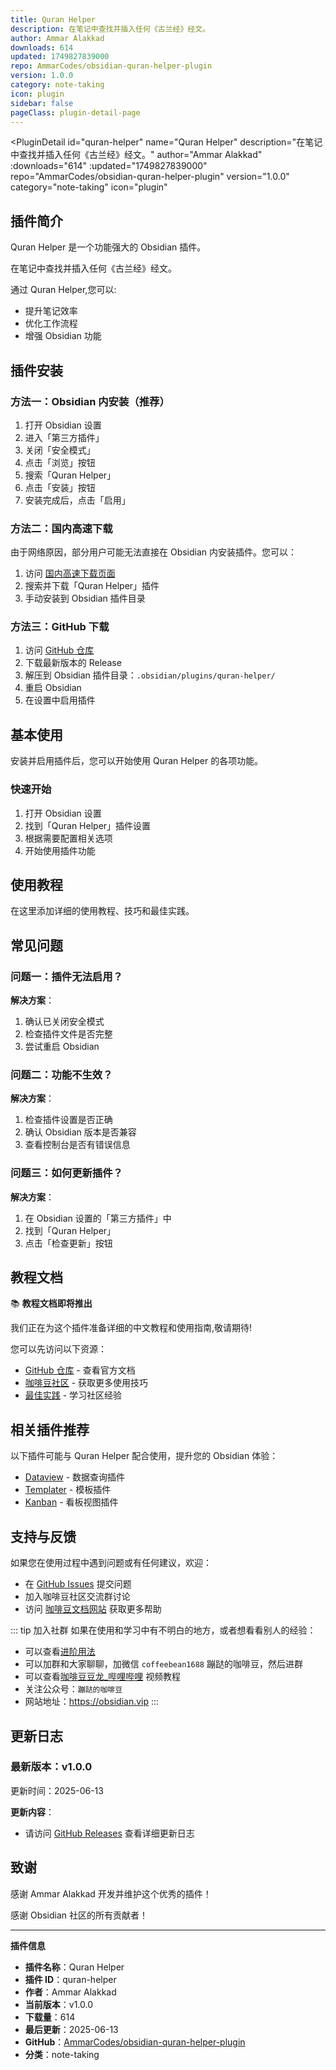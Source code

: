 ```yaml
---
title: Quran Helper
description: 在笔记中查找并插入任何《古兰经》经文。
author: Ammar Alakkad
downloads: 614
updated: 1749827839000
repo: AmmarCodes/obsidian-quran-helper-plugin
version: 1.0.0
category: note-taking
icon: plugin
sidebar: false
pageClass: plugin-detail-page
---
```


<PluginDetail
  id="quran-helper"
  name="Quran Helper"
  description="在笔记中查找并插入任何《古兰经》经文。"
  author="Ammar Alakkad"
  :downloads="614"
  :updated="1749827839000"
  repo="AmmarCodes/obsidian-quran-helper-plugin"
  version="1.0.0"
  category="note-taking"
  icon="plugin"
>

<!-- AUTO_GENERATED_START -->
## 插件简介

Quran Helper 是一个功能强大的 Obsidian 插件。

在笔记中查找并插入任何《古兰经》经文。

通过 Quran Helper,您可以:

- 提升笔记效率
- 优化工作流程
- 增强 Obsidian 功能

<!-- AUTO_GENERATED_END -->

<!-- AUTO_GENERATED_START -->
## 插件安装

### 方法一：Obsidian 内安装（推荐）

1. 打开 Obsidian 设置
2. 进入「第三方插件」
3. 关闭「安全模式」
4. 点击「浏览」按钮
5. 搜索「Quran Helper」
6. 点击「安装」按钮
7. 安装完成后，点击「启用」

### 方法二：国内高速下载

由于网络原因，部分用户可能无法直接在 Obsidian 内安装插件。您可以：

1. 访问 [国内高速下载页面](/zh/documentation/obsidian-plugins-download.html)
2. 搜索并下载「Quran Helper」插件
3. 手动安装到 Obsidian 插件目录

### 方法三：GitHub 下载

1. 访问 [GitHub 仓库](https://github.com/AmmarCodes/obsidian-quran-helper-plugin)
2. 下载最新版本的 Release
3. 解压到 Obsidian 插件目录：`.obsidian/plugins/quran-helper/`
4. 重启 Obsidian
5. 在设置中启用插件

## 基本使用

安装并启用插件后，您可以开始使用 Quran Helper 的各项功能。

### 快速开始

1. 打开 Obsidian 设置
2. 找到「Quran Helper」插件设置
3. 根据需要配置相关选项
4. 开始使用插件功能

<!-- AUTO_GENERATED_END -->

<!-- CUSTOM_CONTENT_START:tutorial -->
## 使用教程

在这里添加详细的使用教程、技巧和最佳实践。

<!-- CUSTOM_CONTENT_END:tutorial -->

<!-- SHARED_CONTENT_START -->
## 常见问题

### 问题一：插件无法启用？

**解决方案**：
1. 确认已关闭安全模式
2. 检查插件文件是否完整
3. 尝试重启 Obsidian

### 问题二：功能不生效？

**解决方案**：
1. 检查插件设置是否正确
2. 确认 Obsidian 版本是否兼容
3. 查看控制台是否有错误信息

### 问题三：如何更新插件？

**解决方案**：
1. 在 Obsidian 设置的「第三方插件」中
2. 找到「Quran Helper」
3. 点击「检查更新」按钮

## 教程文档

📚 **教程文档即将推出**

我们正在为这个插件准备详细的中文教程和使用指南,敬请期待!

您可以先访问以下资源：
- [GitHub 仓库](https://github.com/AmmarCodes/obsidian-quran-helper-plugin) - 查看官方文档
- [咖啡豆社区](/zh/bases/) - 获取更多使用技巧
- [最佳实践](/zh/best-practices/) - 学习社区经验

## 相关插件推荐

以下插件可能与 Quran Helper 配合使用，提升您的 Obsidian 体验：

- [Dataview](/zh/plugins/dataview.html) - 数据查询插件
- [Templater](/zh/plugins/templater-obsidian.html) - 模板插件
- [Kanban](/zh/plugins/obsidian-kanban.html) - 看板视图插件

## 支持与反馈

如果您在使用过程中遇到问题或有任何建议，欢迎：

- 在 [GitHub Issues](https://github.com/AmmarCodes/obsidian-quran-helper-plugin/issues) 提交问题
- 加入咖啡豆社区交流群讨论
- 访问 [咖啡豆文档网站](https://obsidian.vip) 获取更多帮助

::: tip 加入社群
如果在使用和学习中有不明白的地方，或者想看看别人的经验：
- 可以查看[进阶用法](/zh/advanced)
- 可以加群和大家聊聊，加微信 `coffeebean1688` 蹦跶的咖啡豆，然后进群
- 可以查看[咖啡豆豆龙_哔哩哔哩](https://space.bilibili.com/618777356) 视频教程
- 关注公众号：`蹦跶的咖啡豆`
- 网站地址：https://obsidian.vip
:::
<!-- SHARED_CONTENT_END -->

<!-- AUTO_GENERATED_START -->
## 更新日志

### 最新版本：v1.0.0

更新时间：2025-06-13

**更新内容**：
- 请访问 [GitHub Releases](https://github.com/AmmarCodes/obsidian-quran-helper-plugin/releases) 查看详细更新日志

## 致谢

感谢 Ammar Alakkad 开发并维护这个优秀的插件！

感谢 Obsidian 社区的所有贡献者！

---

**插件信息**
- **插件名称**：Quran Helper
- **插件 ID**：quran-helper
- **作者**：Ammar Alakkad
- **当前版本**：v1.0.0
- **下载量**：614
- **最后更新**：2025-06-13
- **GitHub**：[AmmarCodes/obsidian-quran-helper-plugin](https://github.com/AmmarCodes/obsidian-quran-helper-plugin)
- **分类**：note-taking
<!-- AUTO_GENERATED_END -->

</PluginDetail>

